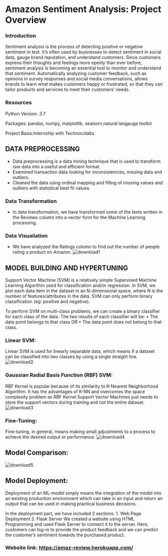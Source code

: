 # Amazon Sentiment Analysis: Project Overview

### Introduction

Sentiment analysis is the process of detecting positive or negative sentiment in text. It’s often used by businesses to detect sentiment in social data, gauge brand reputation, and understand customers. Since customers express their thoughts and feelings more openly than ever before, sentiment analysis is becoming an essential tool to monitor and understand that sentiment. Automatically analyzing customer feedback, such as opinions in survey responses and social media conversations, allows brands to learn what makes customers happy or frustrated, so that they can tailor products and services to meet their customers’ needs. 


### Resources
Python Version: 3.7

Packages: pandas, numpy, matplotlib, seaborn,natural langauge toolkit

Project Basis:Internship with Technocolabs

## DATA PREPROCESSING 
* Data preprocessing is a data mining technique that is used to transform raw data into a useful and efficient format.
* Examined transaction data looking for inconsistencies, missing data and outliers.
* Cleaned the data using ordinal mapping and filling of missing values and outliers with statistical best fit values. 


### Data Transformation
* In data transformation, we have transformed some of the texts written in the Reviews column into a vector form for the Machine Learning processing. 

### Data Visualiation
* We have analyzed the Ratings column to find out the number of people rating a product on Amazon.
![download1](https://user-images.githubusercontent.com/72228043/125897286-9d201c9e-c666-4987-8b7a-10cfd0714deb.png)

## MODEL BUILDING AND HYPERTUNING

Support Vector Machine (SVM) is a relatively simple Supervised Machine Learning Algorithm used for classification and/or regression. In SVM, we plot each data item in the dataset in an N-dimensional space, where N is the number of features/attributes in the data. SVM can only perform binary classification (eg: positive and negative).

To perform SVM on multi-class problems, we can create a binary classifier for each class of the data. The two results of each classifier will be: 
• The data point belongs to that class OR 
• The data point does not belong to that class.

### Linear SVM: 
Linear SVM is used for linearly separable data, which means if a dataset can be classified into two classes by using a single straight line.
![download2](https://user-images.githubusercontent.com/72228043/125898065-228d6f27-bfbd-46ca-acb1-fa3cfcba4e1b.png)


### Gaussian Radial Basis Function (RBF) SVM:
RBF Kernel is popular because of its similarity to K-Nearest Neighborhood Algorithm. It has the advantages of K-NN and overcomes the space complexity problem as RBF Kernel Support Vector Machines just needs to store the support vectors during training and not the entire dataset. 
![download3](https://user-images.githubusercontent.com/72228043/125898313-86b56d46-6ae3-4292-a6b9-19cba683bea0.png)


### Fine-Tuning:
Fine-tuning, in general, means making small adjustments to a process to achieve the desired output or performance.
![download4](https://user-images.githubusercontent.com/72228043/125901804-968b47c6-1ae2-47a0-8b8e-cab90558ef6e.png)


## Model Comparison:
![download5](https://user-images.githubusercontent.com/72228043/125901998-163fc133-e8ff-41cb-9e31-d1334cdf8d59.png)


## Model Deployment:

Deployment of an ML-model simply means the integration of the model into an existing production environment which can take in an input and return an output that can be used in making practical business decisions. 
 
In the deployment part, we have included 2 sections: 1. Web Page Deployment 2. Flask Server We created a website using HTML Programming and used Flask Server to connect it to the server. Here, customers can log-in to provide the product feedback and we can predict the customer’s sentiment towards the purchased product.


### Website link: https://amaz-review.herokuapp.com/ 






